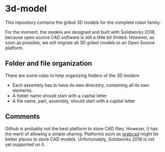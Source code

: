 # 3d-model

This repository contains the gribot 3D models for the complete robot family.

For the moment, the models are designed and built with Solidworks 2018, because open source CAD software is still a little bit limited. However, as soon as possible, we will migrate all 3D gribot models to an Open Source platform.

## Folder and file organization

There are some rules to help organizing folders of the 3D modem

* Each assembly has to have its own directory, containing all its own elements.
* A folder name should start with a capital letter
* A file name, part, assembly, should start with a capital letter


## Comments

Github is probably not the best platform to store CAD files. However, it has the merit of allowing a simple sharing.
Platforms such as [grabcad](https://grabcad.com/) might be better places to store CAD models. Unfortunately, Solidworks 2018 is not yet supported on it.
